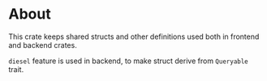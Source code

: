 
# About
This crate keeps shared structs and other definitions used both in frontend and
backend crates.

`diesel` feature is used in backend, to make struct derive from `Queryable` trait.
